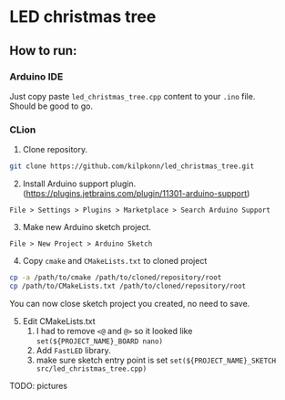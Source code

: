 # LED christmas tree

## How to run:

### Arduino IDE
Just copy paste `led_christmas_tree.cpp` content to your `.ino` file.  
Should be good to go.  

### CLion
1. Clone repository.
```bash
git clone https://github.com/kilpkonn/led_christmas_tree.git
```
2. Install Arduino support plugin. (https://plugins.jetbrains.com/plugin/11301-arduino-support)
```
File > Settings > Plugins > Marketplace > Search Arduino Support
```
3. Make new Arduino sketch project.
```
File > New Project > Arduino Sketch
```
4. Copy `cmake` and `CMakeLists.txt` to cloned project
```bash
cp -a /path/to/cmake /path/to/cloned/repository/root
cp /path/to/CMakeLists.txt /path/to/cloned/repository/root
```
You can now close sketch project you created, no need to save.  

5. Edit CMakeLists.txt  
    1. I had to remove `<@` and `@>` so it looked like `set(${PROJECT_NAME}_BOARD nano)`  
    2. Add `FastLED` library.
    3. make sure sketch entry point is set `set(${PROJECT_NAME}_SKETCH src/led_christmas_tree.cpp)`

TODO: pictures